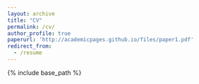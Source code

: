 ```yaml
---
layout: archive
title: "CV"
permalink: /cv/
author_profile: true
paperurl: 'http://academicpages.github.io/files/paper1.pdf'
redirect_from:
  - /resume
---
```


{% include base_path %}



<!-- Publications
======
  <ul>{% for post in site.publications reversed %}
    {% include archive-single-cv.html %}
  {% endfor %}</ul> -->